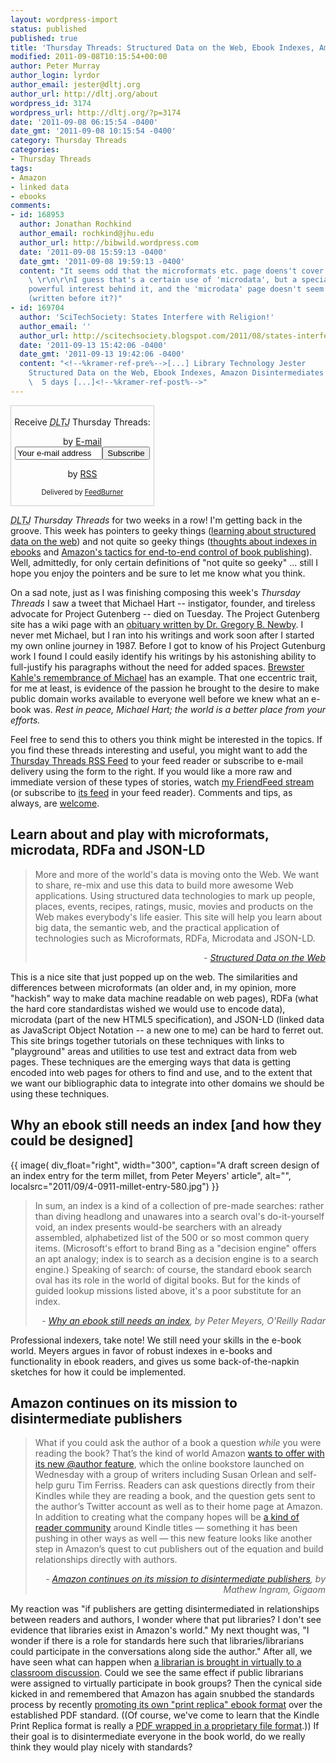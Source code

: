 ```yaml
---
layout: wordpress-import
status: published
published: true
title: 'Thursday Threads: Structured Data on the Web, Ebook Indexes, Amazon Disintermediates Publishers'
modified: 2011-09-08T10:15:54+00:00
author: Peter Murray
author_login: lyrdor
author_email: jester@dltj.org
author_url: http://dltj.org/about
wordpress_id: 3174
wordpress_url: http://dltj.org/?p=3174
date: '2011-09-08 06:15:54 -0400'
date_gmt: '2011-09-08 10:15:54 -0400'
category: Thursday Threads
categories:
- Thursday Threads
tags:
- Amazon
- linked data
- ebooks
comments:
- id: 168953
  author: Jonathan Rochkind
  author_email: rochkind@jhu.edu
  author_url: http://bibwild.wordpress.com
  date: '2011-09-08 15:59:13 -0400'
  date_gmt: '2011-09-08 19:59:13 -0400'
  content: "It seems odd that the microformats etc. page doens't cover http://schema.org
    \ \r\n\r\nI guess that's a certain use of 'microdata', but a specialized one with
    powerful interest behind it, and the 'microdata' page doesn't seem to cover it
    (written before it?)"
- id: 169704
  author: 'SciTechSociety: States Interfere with Religion!'
  author_email: ''
  author_url: http://scitechsociety.blogspot.com/2011/08/states-interfere-with-religion.html
  date: '2011-09-13 15:42:06 -0400'
  date_gmt: '2011-09-13 19:42:06 -0400'
  content: "<!--%kramer-ref-pre%-->[...] Library Technology Jester     Thursday Threads:
    Structured Data on the Web, Ebook Indexes, Amazon Disintermediates Publishers
    \  5 days [...]<!--%kramer-ref-post%-->"
---
```

<div id="feedburner-thursday-threads-email-2011w36" class="wp-caption alignright noprint noFrontPage" style="width: 230px;">
<form style="border: 1px solid rgb(204, 204, 204); padding: 3px; margin: 0pt; text-align: center;" action="http://feedburner.google.com/fb/a/mailverify" method="post" target="popupwindow" onsubmit="window.open('http://feedburner.google.com/fb/a/mailverify?uri=thursday-threads', 'popupwindow', 'scrollbars=yes,width=550,height=520');return true">
<p>Receive <i><acronym title="Disruptive Library Technology Jester">DLTJ</acronym></i> Thursday Threads:</p>
<p>by&nbsp;<a href="http://feedburner.google.com/fb/a/mailverify?uri=thursday-threads&amp;loc=en_US" title="D.L.T.J. Thursday Threads Email Subscription">E-mail</a><br /><input style="width: 140px;" name="email" value="Your e-mail address" onfocus="if (this.defaultValue==this.value) this.value = ''" type="text"/><input value="thursday-threads" name="uri" type="hidden"/><input name="loc" value="en_US" type="hidden"/><input value="Subscribe" type="submit"/></p>
<p>by&nbsp;<a href="http://feeds.dltj.org/thursday-threads/" title="D.L.T.J. Thursday Threads RSS Feed">RSS</a></p>
<p style="font-size: 80%;">Delivered by <a href="http://feedburner.google.com" target="_blank" title="Google Feedburner Service">FeedBurner</a></p>
</form>
</div>
<p><i><acronym title="Disruptive Library Technology Jester">DLTJ</acronym> Thursday Threads</i> for two weeks in a row!  I'm getting back in the groove.  This week has pointers to geeky things (<a href="#p3174-structured-data">learning about structured data on the web</a>) and not quite so geeky things (<a href="#p3174-ebook-indexes">thoughts about indexes in ebooks</a> and <a href="#p3174-amazon">Amazon's tactics for end-to-end control of book publishing</a>).  Well, admittedly, for only certain definitions of "not quite so geeky" ... still I hope you enjoy the pointers and be sure to let me know what you think.</p>
<p>On a sad note, just as I was finishing composing this week's <i>Thursday Threads</i> I saw a tweet that Michael Hart -- instigator, founder, and tireless advocate for Project Gutenberg -- died on Tuesday.  The Project Gutenberg site has a wiki page with an <a href="http://www.gutenberg.org/w/index.php?title=Michael_S._Hart" title="Michael S. Hart | Project Gutenberg">obituary written by Dr. Gregory B. Newby</a>.  I never met Michael, but I ran into his writings and work soon after I started my own online journey in 1987.  Before I got to know of his Project Gutenburg work I found I could easily identify his writings by his astonishing ability to full-justify his paragraphs without the need for added spaces.  <a href="http://brewster.kahle.org/2011/09/07/michael-hart-of-project-gutenberg-passes/" title="Michael Hart of Project Gutenberg Passes | Brewster Kahle's Blog">Brewster Kahle's remembrance of Michael</a> has an example.  That one eccentric trait, for me at least, is evidence of the passion he brought to the desire to make public domain works available to everyone well before we knew what an e-book was. <em>Rest in peace, Michael Hart; the world is a better place from your efforts.</em></p>
<p>Feel free to send this to others you think might be interested in the topics.  If you find these threads interesting and useful, you might want to add the <a href="http://feeds.dltj.org/thursday-threads/" title="RSS Feed for DLTJ Thursday Threads">Thursday Threads RSS Feed</a> to your feed reader or subscribe to e-mail delivery using the form to the right.  If you would like a more raw and immediate version of these types of stories, watch <a href="http://friendfeed.com/dltj" title="Peter Murray - FriendFeed">my FriendFeed stream</a> (or subscribe to <a href="http://friendfeed.com/dltj?format=atom" title="Atom feed for Peter Murray's FriendFeed account">its feed</a> in your feed reader).  Comments and tips, as always, are <a href="/contact">welcome</a>.</p>
<h2 id="p3174-structured-data">Learn about and play with microformats, microdata, RDFa and JSON-LD</h2>
<blockquote><p>More and more of the world's data is moving onto the Web. We want to share, re-mix and use this data to build more awesome Web applications. Using structured data technologies to mark up people, places, events, recipes, ratings, music, movies and products on the Web makes everybody's life easier. This site will help you learn about big data, the semantic web, and the practical application of technologies such as Microformats, RDFa, Microdata and JSON-LD.
<div style="text-align: right; width: 100%;"><cite>- <a href="http://structured-data.org/" title="Structured Data on the Web">Structured Data on the Web</a></cite></div>
</blockquote>
<p>This is a nice site that just popped up on the web.  The similarities and differences between microformats (an older and, in my opinion, more "hackish" way to make data machine readable on web pages), RDFa (what the hard core standardistas wished we would use to encode data), microdata (part of the new HTML5 specification), and JSON-LD (linked data as JavaScript Object Notation -- a new one to me) can be hard to ferret out.  This site brings together tutorials on these techniques with links to "playground" areas and utilities to use test and extract data from web pages.  These techniques are the emerging ways that data is getting encoded into web pages for others to find and use, and to the extent that we want our bibliographic data to integrate into other domains we should be using these techniques.</p>
<h2 id="p3174-ebook-indexes">Why an ebook still needs an index [and how they could be designed]</h2>
<p>{{ image(
    div_float="right",
    width="300",
    caption="A draft screen design of an index entry for the term millet, from Peter Meyers&#039; article",
    alt="",
    localsrc="2011/09/4-0911-millet-entry-580.jpg") }}</p>
<blockquote><p>In sum, an index is a kind of a collection of pre-made searches: rather than diving headlong and unawares into a search oval's do-it-yourself void, an index presents would-be searchers with an already assembled, alphabetized list of the 500 or so most common query items. (Microsoft's effort to brand Bing as a "decision engine" offers an apt analogy; index is to search as a decision engine is to a search engine.) Speaking of search: of course, the standard ebook search oval has its role in the world of digital books. But for the kinds of guided lookup missions listed above, it's a poor substitute for an index.
<div style="text-align: right; width: 100%;"><cite>- <a href="http://radar.oreilly.com/2011/09/ebook-index-search-discovery.html" title="Why an ebook still needs an index | O'Reilly Radar">Why an ebook still needs an index</a>, by Peter Meyers, O'Reilly Radar</cite></div>
</blockquote>
<p>Professional indexers, take note!  We still need your skills in the e-book world.  Meyers argues in favor of robust indexes in e-books and functionality in ebook readers, and gives us some back-of-the-napkin sketches for how it could be implemented.</p>
<h2 id="p3174-amazon">Amazon continues on its mission to disintermediate publishers</h2>
<blockquote><p>What if you could ask the author of a book a question <em>while</em> you were reading the book? That&rsquo;s the kind of world Amazon <a href="http://www.amazon.com/exec/obidos/tg/feature/-/1000714331/" title="@author: Connecting Readers and Writers | Amazon.com">wants to offer with its new @author feature</a>, which the online bookstore launched on Wednesday with a group of writers including Susan Orlean and self-help guru Tim Ferriss. Readers can ask questions directly from their Kindles while they are reading a book, and the question gets sent to the author&rsquo;s Twitter account as well as to their home page at Amazon. In addition to creating what the company hopes will be <a href="http://www.niemanlab.org/2011/08/amazons-new-author-feature-launches-and-changes-just-a-bit-what-a-book-is-all-about/" title="Amazon&rsquo;s new @author feature launches, and changes (just a bit) what a book is all about | Nieman Journalism Lab">a kind of reader community</a> around Kindle titles &mdash; something it has been pushing in other ways as well &mdash; this new feature looks like another step in Amazon&rsquo;s quest to cut publishers out of the equation and build relationships directly with authors.
<div style="text-align: right; width: 100%;"><cite>- <a href="http://gigaom.com/2011/08/31/amazon-continues-on-its-mission-to-disintermediate-publishers/" title="Amazon continues on its mission to disintermediate publishers | Gigaom">Amazon continues on its mission to disintermediate publishers</a>, by Mathew Ingram, Gigaom</cite></div>
</blockquote>
<p>My reaction was "if publishers are getting disintermediated in relationships between readers and authors, I wonder where that put libraries? I don't see evidence that libraries exist in Amazon's world."  My next thought was, "I wonder if there is a role for standards here such that libraries/librarians could participate in the conversations along side the author."  After all, we have seen what can happen when <a href="http://staceyshah.wordpress.com/2010/05/03/embedded-librarianship-via-twitter/" title="Embedded librarianship via Twitter | Distance Learning Librarian">a librarian is brought in virtually to a classroom discussion</a>.  Could we see the same effect if public librarians were assigned to virtually participate in book groups?  Then the cynical side kicked in and remembered that Amazon has again snubbed the standards process by recently <a href="http://www.amazon.com/gp/help/customer/display.html?nodeId=200738250" title="Kindle Print Replica Content | Amazon.com Help">promoting its own "print replica" ebook format</a> over the established PDF standard. ((Of course, we've come to learn that the Kindle Print Replica format is really a <a href="http://www.the-digital-reader.com/2011/09/01/kindle-print-replica-ebooks-are-pdfs-in-a-wrapper/" title="Kindle Print Replica Ebooks are PDFs in a Wrapper | The Digital Reader">PDF wrapped in a proprietary file format</a>.))  If their goal is to disintermediate everyone in the book world, do we really think they would play nicely with standards?</p>
